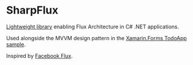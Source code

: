 # SharpFlux
[Lightweight library](https://github.com/samih7/SharpFlux/tree/master/SharpFlux/SharpFlux) enabling Flux Architecture in C# .NET applications.

Used alongside the MVVM design pattern in the [Xamarin.Forms TodoApp sample](https://github.com/samih7/SharpFlux/tree/master/SharpFlux/TodoApp).

Inspired by [Facebook Flux](https://github.com/facebook/flux/).
